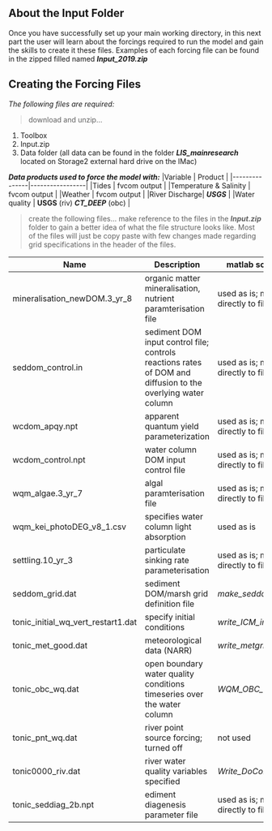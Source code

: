 ## About the Input Folder

Once you have successfully set up your main working directory, in this next part the user will learn about the forcings required to run the model and gain the skills to create it these files. Examples of each forcing file can be found in the zipped filled named ***Input_2019.zip***

## Creating the Forcing Files 

*The following files are required:*
> download and unzip...
1. Toolbox
2. Input.zip
3. Data folder (all data can be found in the folder ***LIS_mainresearch*** located on Storage2 external hard drive on the IMac)

***Data products used to force the model with:***
|Variable       | Product         |
|---------------|-----------------|
|Tides          | fvcom output    |
|Temperature & Salinity | fvcom output | 
|Weather        | fvcom output    |
|River Discharge| ***USGS***      |
|Water quality  | **USGS** (riv) ***CT_DEEP*** (obc) |

> create the following files... make reference to the files in the ***Input.zip*** folder to gain a better idea of what the file structure looks like. Most of the files will just be copy paste with few changes made regarding grid specifications in the header of the files.

|Name         |Description                                          | matlab script/app used      |
|-------------|-----------------------------------------------------|-----------------------------|
|mineralisation_newDOM.3_yr_8| organic matter  mineralisation, nutrient paramterisation file       | used as is; make changes directly to file if needed |
|seddom_control.in| sediment DOM input control file; controls reactions rates of DOM and diffusion to the overlying water column | used as is; make changes directly to file if needed |
|wcdom_apqy.npt| apparent quantum yield parameterization| used as is; make changes directly to file if needed|
|wcdom_control.npt| water column DOM input control file| used as is; make changes directly to file if needed|
|wqm_algae.3_yr_7| algal paramterisation file | used as is; make changes directly to file if needed |
|wqm_kei_photoDEG_v8_1.csv| specifies water column light absorption| used as is |
|settling.10_yr_3| particulate sinking rate parameterisation | used as is; make changes directly to file if needed |
|seddom_grid.dat| sediment DOM/marsh grid definition file           | *make_seddom_gridm*|
|tonic_initial_wq_vert_restart1.dat| specify initial conditions| *write_ICM_initial_ncdf.m*|
|tonic_met_good.dat| meteorological data (NARR) | *write_metgrid2file.m*|
|tonic_obc_wq.dat| open boundary water quality conditions timeseries over the water column| *WQM_OBC_DoCoFVCOM.m*|
|tonic_pnt_wq.dat| river point source forcing; turned off| not used|
|tonic0000_riv.dat| river water quality variables specified| *Write_DoCoFVCOM_rivers.m*|
|tonic_seddiag_2b.npt| ediment diagenesis parameter file| used as is; make changes directly to file if needed|
